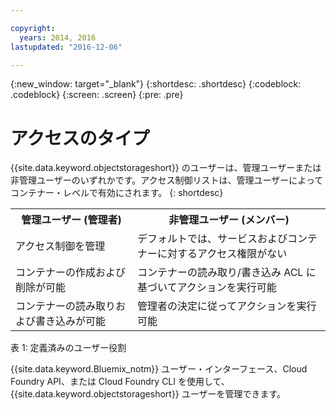 ```yaml
---

copyright:
  years: 2014, 2016
lastupdated: "2016-12-06"

---
```

{:new_window: target="_blank"}
{:shortdesc: .shortdesc}
{:codeblock: .codeblock}
{:screen: .screen}
{:pre: .pre}


# アクセスのタイプ 

{{site.data.keyword.objectstorageshort}} のユーザーは、管理ユーザーまたは非管理ユーザーのいずれかです。アクセス制御リストは、管理ユーザーによってコンテナー・レベルで有効にされます。
{: shortdesc}

<table>
  <tr>
    <th> 管理ユーザー (管理者) </th>
    <th> 非管理ユーザー (メンバー) </th>
  </tr>
  <tr>
    <td> アクセス制御を管理 </td>
    <td> デフォルトでは、サービスおよびコンテナーに対するアクセス権限がない </td>
  </tr>
  <tr>
    <td> コンテナーの作成および削除が可能 </td>
    <td> コンテナーの読み取り/書き込み ACL に基づいてアクションを実行可能 </td>
  </tr>
  <tr>
    <td> コンテナーの読み取りおよび書き込みが可能 </td>
    <td> 管理者の決定に従ってアクションを実行可能 </td>
  </tr>
</table>

表 1: 定義済みのユーザー役割

{{site.data.keyword.Bluemix_notm}} ユーザー・インターフェース、Cloud Foundry API、または Cloud Foundry CLI を使用して、{{site.data.keyword.objectstorageshort}} ユーザーを管理できます。
